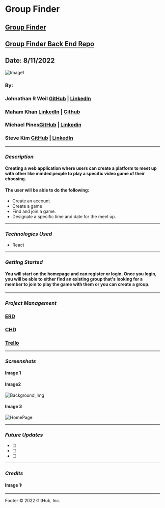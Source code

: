 # Group Finder
## [Group Finder](https://github.com/Skim1571/Group-Finder)
## [Group Finder Back End Repo](https://github.com/mahamakhan/Group-Finder-Backend)

## Date: 8/11/2022
![Image1](https://images.squarespace-cdn.com/content/v1/5e1f818988a3ad55be25f040/1579628831177-LCJBPP1HBKY2L6HIEHGX/cover_photo_without_slogan.jpg)

### By: 
### Johnathan R Weil [GitHub](https://github.com/JwR513) | [LinkedIn](https://www.linkedin.com/in/johnathan-weil-69b100229/)
### Maham Khan [LinkedIn](https://www.linkedin.com/in/mahamakhan/)  | [Github](https://github.com/mahamakhan)
### Michael Pines[GitHub](https://github.com/smyp1) | [Linkedin](https://www.linkedin.com/in/mickey-pines/) 
### Steve Kim [GitHub](https://github.com/Skim1571) | [LinkedIn](https://www.linkedin.com/in/skim1571/)

---

### **_Description_**

#### Creating a web application where users can create a platform to meet up with other like minded people to play a specific video game of their choosing.
#### The user will be able to do the following: 

- Create an account
- Create a game 
- Find and join a game. 
- Designate a specific time and date for the meet up.  

---

### **_Technologies Used_**

- React

---

### **_Getting Started_**

#### You will start on the homepage and can register or login. Once you login, you will be able to either find an existing group that's looking for a member to join to play the game with them or you can create a group.

---
### **_Project Management_**

### [ERD](https://app.diagrams.net/#G1wHVE2dl4m9JzqrDlblPFRu4PeO6Tu2RZ)

### [CHD](https://app.diagrams.net/#G1PrY90V_GgitMQ0zOjcT-2ik2PiWB1y2D)

### [Trello](https://trello.com/b/2w0vsJLe/group-finder)

---

### **_Screenshots_**

#### Image 1


#### Image2
![Background_Img]()

#### Image 3
![HomePage]()

---

### **_Future Updates_**

- [ ] 
- [ ] 
- [ ] 

---

### **_Credits_**

#### Image 1:
---

Footer
© 2022 GitHub, Inc.